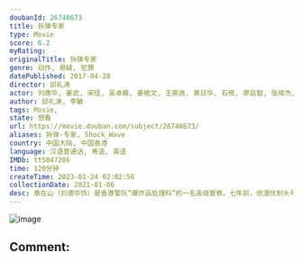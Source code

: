 ```yaml
---
doubanId: 26748673
title: 拆弹专家
type: Movie
score: 6.2
myRating: 
originalTitle: 拆弹专家
genre: 动作, 悬疑, 犯罪
datePublished: 2017-04-28
director: 邱礼涛
actor: 刘德华, 姜武, 宋佳, 吴卓羲, 姜皓文, 王紫逸, 黄日华, 石修, 廖启智, 张竣杰, 蔡瀚亿, 张继聪, 李国麟, 骆应钧, 尹扬明, 卢惠光, 何华超, 徐颖堃, 黄岚, 杜港, 莫浩峰, 周念勤, 梁国坚, 黄锐生, 黄浩坤, 林荣中, 陈卓华, 谢志豪, 伍礼骞, 王志文, 何国男, 张赞生, 姚宏远, 谭天宝, 伍礼骞, 黄子菲, 唐文龙, 麦洛新, 李英涛, 黄竣锋, 朱鉴然, 盖世宝, 黄天颐, 王文成, 肖恩·蒂尔尼, 方志驹, 梁翠珊, 叶运强, 张诗欣, 禤嘉仪, 易宇航, 蒙为亮, 冯海锐, 董力, 袁富华, 周梓盈, 余达志, 李宗彥, 黄翠仪, 陈彼得, 罗浩晋
author: 邱礼涛, 李敏
tags: Movie, 
state: 想看
url: https://movie.douban.com/subject/26748673/
aliases: 拆弹·专家, Shock_Wave
country: 中国大陆, 中国香港
language: 汉语普通话, 粤语, 英语
IMDb: tt5847286
time: 120分钟
createTime: 2023-01-24 02:02:56
collectionDate: 2021-01-06
desc: 章在山（刘德华饰）是香港警队“爆炸品处理科”的一名高级督察。七年前，他潜伏到头号通缉犯火爆（姜武饰）的犯罪团伙中，在一次打劫金库的行动中，章在山表露了其拆弹组卧底的身份，与警方里应外合，成功阻止炸...
---
```


![image](p2465858820.jpg)

Comment: 
---

